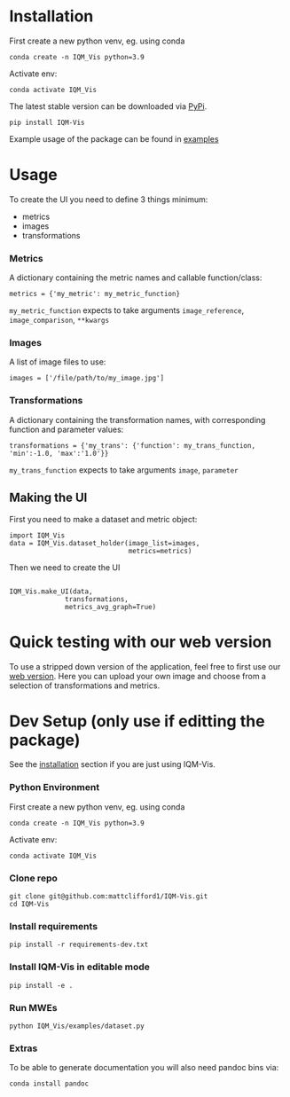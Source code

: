 # Installation
First create a new python venv, eg. using conda
```
conda create -n IQM_Vis python=3.9
```
Activate env:
```
conda activate IQM_Vis
```
The latest stable version can be downloaded via [PyPi](https://pypi.org/project/IQM-Vis).
```
pip install IQM-Vis
```
Example usage of the package can be found in [examples](https://github.com/mattclifford1/IQM-Vis/tree/main/IQM_Vis/examples)

# Usage
To create the UI you need to define 3 things minimum:
  - metrics
  - images
  - transformations

### Metrics
A dictionary containing the metric names and callable function/class:
```
metrics = {'my_metric': my_metric_function}
```
`my_metric_function` expects to take arguments `image_reference`, `image_comparison`, `**kwargs`

### Images
A list of image files to use:
```
images = ['/file/path/to/my_image.jpg']
```

### Transformations
A dictionary containing the transformation names, with corresponding function and parameter values:
```
transformations = {'my_trans': {'function': my_trans_function, 'min':-1.0, 'max':'1.0'}}
```
`my_trans_function` expects to take arguments `image`, `parameter`
## Making the UI
First you need to make a dataset and metric object:
```
import IQM_Vis
data = IQM_Vis.dataset_holder(image_list=images,
                              metrics=metrics)
```
Then we need to create the UI
```

IQM_Vis.make_UI(data,
              transformations,
              metrics_avg_graph=True)
```

<!-- # UI Example
![Alt text](https://github.com/mattclifford1/IQM-Vis/blob/main/pics/UI-all.png?raw=true "Dataset UI") -->
<!--
## UI Examples (section needs pictures updating)
Simple UI with single image and image metric
```
import IQM_Vis
IQM_Vis.examples.simple.run()
```
![Alt text](https://github.com/mattclifford1/IQM-Vis/blob/main/pics/ui-simple.png?raw=true "Simple UI")

### Extensions
Link to a dataset so you can scroll through and assess many images
```
import IQM_Vis
IQM_Vis.examples.dataset.run()
```
![Alt text](https://github.com/mattclifford1/IQM-Vis/blob/main/pics/ui-dataset.png?raw=true "Dataset UI")

Extend with multiple image rows to compare multiple images at once.
```
import IQM_Vis
IQM_Vis.examples.multiple.run()
```
![Alt text](https://github.com/mattclifford1/IQM-Vis/blob/main/pics/ui-multi.png?raw=true "Multi UI")
-->

# Quick testing with our web version
To use a stripped down version of the application, feel free to first use our [web version](https://huggingface.co/spaces/mattclifford1/IQM-Vis). Here you can upload your own image and choose from a selection of transformations and metrics.

# Dev Setup (only use if editting the package)
See the [installation](https://github.com/mattclifford1/IQM-Vis#installation) section if you are just using IQM-Vis.

### Python Environment
First create a new python venv, eg. using conda
```
conda create -n IQM_Vis python=3.9
```
Activate env:
```
conda activate IQM_Vis
```

### Clone repo
```
git clone git@github.com:mattclifford1/IQM-Vis.git
cd IQM-Vis
```
### Install requirements
```
pip install -r requirements-dev.txt
```
### Install IQM-Vis in editable mode
```
pip install -e .
```
### Run MWEs
```
python IQM_Vis/examples/dataset.py
```

### Extras
To be able to generate documentation you will also need pandoc bins via:
```
conda install pandoc
```

